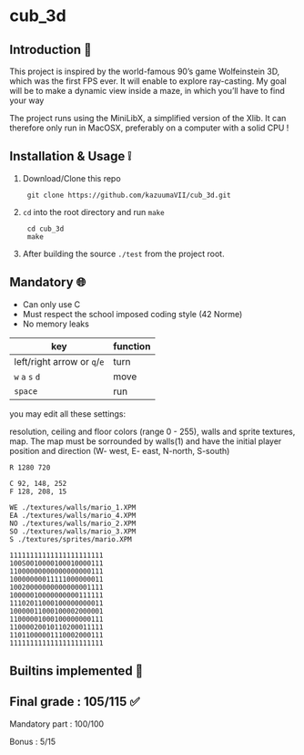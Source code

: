 # cub_3d

## Introduction 🤔
This project is inspired by the world-famous 90’s game Wolfeinstein 3D, which was the first FPS ever. 
It will enable to explore ray-casting. My goal will be to make a dynamic view inside a maze, in which you’ll have to find your way

The project runs using the MiniLibX, a simplified version of the Xlib. It can therefore only run in MacOSX, preferably on a computer with a solid CPU !



## Installation & Usage ❕

1. Download/Clone this repo

        git clone https://github.com/kazuumaVII/cub_3d.git
2. `cd` into the root directory and run `make`

        cd cub_3d
        make

3. After building the source `./test` from the project root.


## Mandatory  🌐
- Can only use C
- Must respect the school imposed coding style (42 Norme)
- No memory leaks

key  | function |
---|------|
left/right arrow or `q`/`e`| turn				|
`w` `a` `s` `d` | move					|
`space` | run	                                |	

you may edit all these settings:

resolution, ceiling and floor colors (range 0 - 255), walls and sprite textures, map. The map must be sorrounded by walls(1) and have the initial player position and direction (W- west, E- east, N-north, S-south)

```
R 1280 720

C 92, 148, 252
F 128, 208, 15

WE ./textures/walls/mario_1.XPM
EA ./textures/walls/mario_4.XPM
NO ./textures/walls/mario_2.XPM
SO ./textures/walls/mario_3.XPM
S ./textures/sprites/mario.XPM

11111111111111111111111
100S0010000100010000111
11000000000000000000111
10000000011111000000011
10020000000000000001111
10000010000000000111111
11102011000100000000011
10000011000100002000001
11000001000100000000111
11000020010110200011111
11011000001110002000111
11111111111111111111111
```


## Builtins implemented  🔨




## Final grade : 105/115 ✅
Mandatory part : 100/100

Bonus : 5/15
